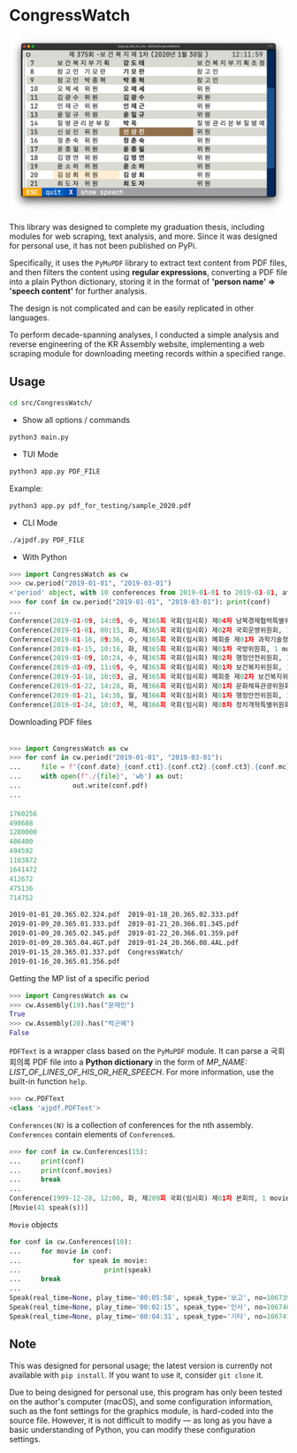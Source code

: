 # CongressWatch

![Screenshot](./screenshot.jpg)

This library was designed to complete my graduation thesis, including modules for web scraping, text analysis, and more. Since it was designed for personal use, it has not been published on PyPi.

Specifically, it uses the `PyMuPDF` library to extract text content from PDF files, and then filters the content using **regular expressions**, converting a PDF file into a plain Python dictionary, storing it in the format of **'person name' => 'speech content'** for further analysis.

The design is not complicated and can be easily replicated in other languages.

To perform decade-spanning analyses, I conducted a simple analysis and reverse engineering of the KR Assembly website, implementing a web scraping module for downloading meeting records within a specified range.

## Usage

```bash
cd src/CongressWatch/
```

- Show all options / commands

```bash
python3 main.py
```

- TUI Mode

```bash
python3 app.py PDF_FILE
```

Example:

```bash
python3 app.py pdf_for_testing/sample_2020.pdf
```

- CLI Mode
```bash
./ajpdf.py PDF_FILE
```

- With Python
```python
>>> import CongressWatch as cw
>>> cw.period("2019-01-01", "2019-03-01")
<'period' object, with 10 conferences from 2019-01-01 to 2019-03-01, at 0x10f159900>
>>> for conf in cw.period("2019-01-01", "2019-03-01"): print(conf)
...
Conference(2019-01-09, 14:05, 수, 제365회 국회(임시회) 제04차 남북경제협력특별위원회, 2 movie(s))
Conference(2019-01-01, 00:15, 화, 제365회 국회(임시회) 제02차 국회운영위원회, 1 movie(s))
Conference(2019-01-16, 09:36, 수, 제365회 국회(임시회) 폐회중 제01차 과학기술정보방송통신위원회, 1 movie(s))
Conference(2019-01-15, 10:16, 화, 제365회 국회(임시회) 제01차 국방위원회, 1 movie(s))
Conference(2019-01-09, 10:24, 수, 제365회 국회(임시회) 제02차 행정안전위원회, 1 movie(s))
Conference(2019-01-09, 11:05, 수, 제365회 국회(임시회) 제01차 보건복지위원회, 1 movie(s))
Conference(2019-01-18, 10:03, 금, 제365회 국회(임시회) 폐회중 제02차 보건복지위원회, 2 movie(s))
Conference(2019-01-22, 14:28, 화, 제366회 국회(임시회) 제01차 문화체육관광위원회, 1 movie(s))
Conference(2019-01-21, 14:38, 월, 제366회 국회(임시회) 제01차 행정안전위원회, 1 movie(s))
Conference(2019-01-24, 10:07, 목, 제366회 국회(임시회) 제08차 정치개혁특별위원회, 1 movie(s))
```

Downloading PDF files

```python

>>> import CongressWatch as cw
>>> for conf in cw.period("2019-01-01", "2019-03-01"):
...     file = f"{conf.date}_{conf.ct1}.{conf.ct2}.{conf.ct3}.{conf.mc}.pdf"
...     with open(f"./{file}", 'wb') as out:
...             out.write(conf.pdf)
...

1760256
498688
1280000
486400
494592
1103872
1641472
412672
475136
714752
```
```bash
2019-01-01_20.365.02.324.pdf  2019-01-18_20.365.02.333.pdf
2019-01-09_20.365.01.333.pdf  2019-01-21_20.366.01.345.pdf
2019-01-09_20.365.02.345.pdf  2019-01-22_20.366.01.359.pdf
2019-01-09_20.365.04.4GT.pdf  2019-01-24_20.366.08.4AL.pdf
2019-01-15_20.365.01.337.pdf  CongressWatch/
2019-01-16_20.365.01.356.pdf
```

Getting the MP list of a specific period

```python
>>> import CongressWatch as cw
>>> cw.Assembly(19).has("문재인")
True
>>> cw.Assembly(20).has("박근혜")
False

```

`PDFText` is a wrapper class based on the `PyMuPDF` module. It can parse a 국회회의록 PDF file into a **Python dictionary** in the form of *MP_NAME: LIST_OF_LINES_OF_HIS_OR_HER_SPEECH*. For more information, use the built-in function `help`.

```python
>>> cw.PDFText
<class 'ajpdf.PDFText'>
```

`Conferences(N)` is a collection of conferences for the nth assembly. `Conferences` contain elements of `Conference`s.

```python
>>> for conf in cw.Conferences(15):
...     print(conf)
...     print(conf.movies)
...     break
...
Conference(1999-12-28, 12:00, 화, 제209회 국회(임시회) 제01차 본회의, 1 movie(s))
[Movie(41 speak(s))]
```

`Movie` objects

```python
for conf in cw.Conferences(10):
...     for movie in conf:
...             for speak in movie:
...                     print(speak)
...     break
...
Speak(real_time=None, play_time='00:05:58', speak_type='보고', no=106739, speak_title='구범모의원', wv=0)
Speak(real_time=None, play_time='00:02:15', speak_type='인사', no=106740, speak_title='부총리겸경제기획원장관', wv=0)
Speak(real_time=None, play_time='00:04:31', speak_type='기타', no=106741, speak_title='위원장', wv=0)

```

## Note

This was designed for personal usage; the latest version is currently not available with `pip install`. If you want to use it, consider `git clone` it.

Due to being designed for personal use, this program has only been tested on the author's computer (macOS), and some configuration information, such as the font settings for the graphics module, is hard-coded into the source file. However, it is not difficult to modify — as long as you have a basic understanding of Python, you can modify these configuration settings.
